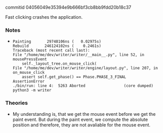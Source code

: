 commitid 04056049e35394e9b666bf3cb8bb9fdd20b18c37

Fast clicking crashes the application.

### Notes

-   ```none
    Painting       29748106ns (   0.02975s)
    Rebuild       246124102ns (    0.2461s)
    Traceback (most recent call last):
    File "/home/me/dev/writer/writer/__main__.py", line 52, in mousePressEvent
        self._layout_tree.on_mouse_click(
    File "/home/me/dev/writer/writer/engine/layout.py", line 207, in on_mouse_click
        assert self.get_phase() == Phase.PHASE_3_FINAL
    AssertionError
    ./bin/run: line 4:  5263 Aborted                 (core dumped) python3 -m writer
    ```

### Theories

-   My understanding is, that we get the mouse event before we get the paint event.
    But during the paint event, we compute the absolute position and therefore, they are not
    avaliable for the mouse event.
